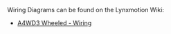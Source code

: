 Wiring Diagrams can be found on the Lynxmotion Wiki:
- [A4WD3 Wheeled - Wiring](https://wiki.lynxmotion.com/info/wiki/lynxmotion/view/rover-kits/a4wd3-wheeled/a4wd3-wheeled-quickstart/a4wd3-wheeled-wiring/)
